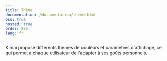 ```yaml
---
title: Thème
documentation: /documentation/theme.html
oss: true
hosted: true
order: 825
lang: fr
---
```


Kimai propose différents thèmes de couleurs et paramètres d'affichage, ce qui permet à chaque utilisateur de l'adapter à ses goûts personnels.
